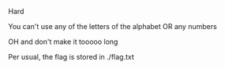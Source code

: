 Hard

You can't use any of the letters of the alphabet OR any numbers

OH and don't make it tooooo long

Per usual, the flag is stored in ./flag.txt

